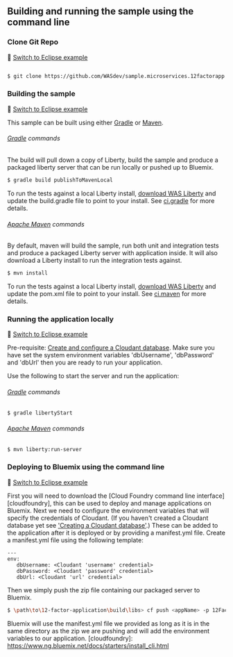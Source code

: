 ## Building and running the sample using the command line

### Clone Git Repo
:pushpin: [Switch to Eclipse example](/docs/Using-WDT.md/#clone-git-repo)

```bash

$ git clone https://github.com/WASdev/sample.microservices.12factorapp.git

```

### Building the sample
:pushpin: [Switch to Eclipse example](/docs/Using-WDT.md/#building-the-sample-in-eclipse)

This sample can be built using either [Gradle](#gradle-commands) or [Maven](#maven-commands).

###### [Gradle](http://gradle.org/) commands

The build will pull down a copy of Liberty, build the sample and produce a packaged liberty server that can be run locally or pushed up to Bluemix.

```bash
$ gradle build publishToMavenLocal
```

To run the tests against a local Liberty install, [download WAS Liberty](/docs/Downloading-WAS-Liberty.md) and update the build.gradle file to point to your install. See [ci.gradle](https://github.com/WASdev/ci.gradle#installliberty-task) for more details.

###### [Apache Maven](http://maven.apache.org/) commands

By default, maven will build the sample, run both unit and integration tests and produce a packaged Liberty server with application inside. It will also download a Liberty install to run the integration tests against.

```bash
$ mvn install
```
To run the tests against a local Liberty install, [download WAS Liberty](/docs/Downloading-WAS-Liberty.md) and update the pom.xml file to point to your install. See [ci.maven](https://github.com/WASdev/ci.maven/blob/master/docs/install-server.md#install-server) for more details.

### Running the application locally
:pushpin: [Switch to Eclipse example](/docs/Using-WDT.md/#running-the-application-locally)

Pre-requisite: [Create and configure a Cloudant database](/docs/Creating-Cloudant-database.md). Make sure you have set the system environment variables 'dbUsername', 'dbPassword' and 'dbUrl' then you are ready to run your application.

Use the following to start the server and run the application:

###### [Gradle](http://gradle.org/) commands
```bash
$ gradle libertyStart
```

###### [Apache Maven](http://maven.apache.org/) commands
```bash
$ mvn liberty:run-server
```

### Deploying to Bluemix using the command line
:pushpin: [Switch to Eclipse example](/docs/Using-WDT.md/#deploying-to-bluemix-using-eclipse)

First you will need to download the [Cloud Foundry command line interface][cloudfoundry], this can be used to deploy and manage applications on Bluemix. Next we need to configure the environment variables that will specify the credentials of Cloudant. (If you haven't created a Cloudant database yet see ['Creating a Cloudant database'](/docs/Creating-Cloudant-database.md).) These can be added to the application after it is deployed or by providing a manifest.yml file. Create a manifest.yml file using the following template:

```text
---
env:
   dbUsername: <Cloudant 'username' credential>
   dbPassword: <Cloudant 'password' credential>
   dbUrl: <Cloudant 'url' credential>
```

Then we simply push the zip file containing our packaged server to Bluemix.

```bash
$ \path\to\12-factor-application\build\libs> cf push <appName> -p 12FactorApp.zip -f \path\to\manifest.yml
```

Bluemix will use the manifest.yml file we provided as long as it is in the same directory as the zip we are pushing and will add the environment variables to our application.
[cloudfoundry]: https://www.ng.bluemix.net/docs/starters/install_cli.html
